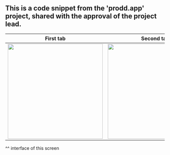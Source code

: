 ## This is a code snippet from the 'prodd.app' project, shared with the approval of the project lead.


| First tab  | Second tab |  Third tab |
| ------------- | ------------- |  ------------- |
| <img src="https://github.com/K-Lesha/Snaphot-from-the-prodd.app-project-2023/assets/106081917/ed81005f-83fd-4420-bb64-df4b52eab6b5" width="300"> |  <img src="https://github.com/K-Lesha/Snaphot-from-the-prodd.app-project-2023/assets/106081917/cfb80c34-75ef-426f-bf61-bbb15575f068" width="300"> |  https://github.com/K-Lesha/Snaphot-from-the-prodd.app-project/assets/106081917/aa7269d0-0d19-4b9c-9506-f5324896cee7  |






^^ interface of this screen

